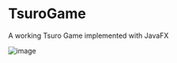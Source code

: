 # TsuroGame
A working Tsuro Game implemented with JavaFX

![image](https://user-images.githubusercontent.com/63649337/175495742-bf963ca6-f9df-46f6-b2b6-b76477ffdb17.png)

